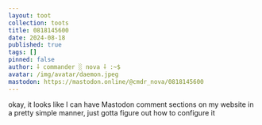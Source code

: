```yaml
---
layout: toot
collection: toots
title: 0818145600
date: 2024-08-18
published: true
tags: []
pinned: false
author: ⸸ commander ░ nova ⸸ :~$
avatar: /img/avatar/daemon.jpeg
mastodon: https://mastodon.online/@cmdr_nova/0818145600
---
```


okay, it looks like I can have Mastodon comment sections on my website in a pretty simple manner, just gotta figure out how to configure it
